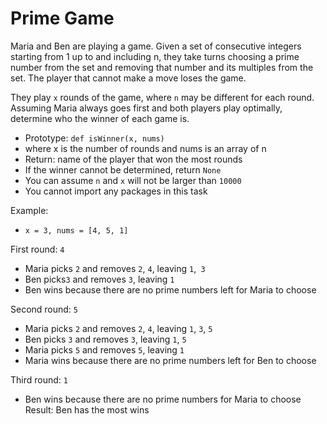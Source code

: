 
# Prime Game

Maria and Ben are playing a game. Given a set of consecutive integers starting from 1 up to and including n, they take turns choosing a prime number from the set and removing that number and its multiples from the set. The player that cannot make a move loses the game.

They play `x` rounds of the game, where `n` may be different for each round. Assuming Maria always goes first and both players play optimally, determine who the winner of each game is.

* Prototype: `def isWinner(x, nums)`
* where x is the number of rounds and nums is an array of n
* Return: name of the player that won the most rounds
* If the winner cannot be determined, return `None`
* You can assume `n` and `x` will not be larger than `10000`
* You cannot import any packages in this task

Example:

* `x = 3, nums = [4, 5, 1]`
  
First round: `4`

* Maria picks `2` and removes `2`, `4`, leaving `1`,` 3`
* Ben picks`3` and removes `3`, leaving `1`
* Ben wins because there are no prime numbers left for Maria to choose

Second round: `5`

* Maria picks `2` and removes `2`, `4`, leaving `1`, `3`, `5`
* Ben picks `3` and removes `3`, leaving `1`, `5`
* Maria picks `5` and removes `5`, leaving `1`
* Maria wins because there are no prime numbers left for Ben to choose

Third round: `1`

* Ben wins because there are no prime numbers for Maria to choose
Result: Ben has the most wins